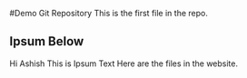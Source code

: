 #Demo Git Repository
This is the first file in the repo.

## Ipsum Below

Hi Ashish This is Ipsum Text
Here are the files in the website.


